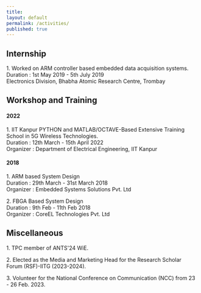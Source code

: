 ```yaml
---
title:
layout: default
permalink: /activities/
published: true
---
```


## Internship

<p> 1. Worked on ARM controller based embedded data acquisition systems.<br>
 Duration : 1st May 2019 - 5th July 2019 <br>
 Electronics Division, Bhabha Atomic Research Centre, Trombay </p> 






## Workshop and Training

#### 2022

<p> 1. IIT Kanpur PYTHON and MATLAB/OCTAVE-Based Extensive Training School in 5G Wireless Technologies.<br>
 Duration : 12th March - 15th April 2022 <br>
 Organizer : Department of Electrical Engineering, IIT Kanpur </p>






#### 2018

<p> 1. ARM based System Design <br>
  Duration : 29th March - 31st March 2018 <br>
  Organizer : Embedded Systems Solutions Pvt. Ltd </p>
  
<p> 2. FBGA Based System Design  <br>
  Duration : 9th Feb - 11th Feb 2018 <br>
  Organizer : CoreEL Technologies Pvt. Ltd </p>

## Miscellaneous
<p> 1. TPC member of ANTS'24 WiE.
<p> 2. Elected as the Media and Marketing Head for the Research Scholar Forum (RSF)-IITG (2023-2024).
<p> 3. Volunteer for the National Conference on Communication (NCC) from 23 - 26 Feb. 2023.



  
